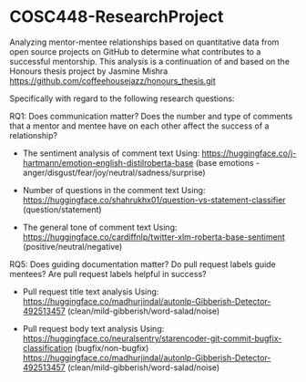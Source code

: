 # COSC448-ResearchProject
Analyzing mentor-mentee relationships based on quantitative data from open source projects on GitHub to determine what contributes to a successful mentorship. 
This analysis is a continuation of and based on the Honours thesis project by Jasmine Mishra https://github.com/coffeehousejazz/honours_thesis.git


Specifically with regard to the following research questions:

RQ1: Does communication matter? Does the number and type of comments that a mentor and mentee have on each other affect the success of a relationship?

- The sentiment analysis of comment text
  Using:
  https://huggingface.co/j-hartmann/emotion-english-distilroberta-base (base emotions - anger/disgust/fear/joy/neutral/sadness/surprise) 
  
- Number of questions in the comment text
  Using:
  https://huggingface.co/shahrukhx01/question-vs-statement-classifier (question/statement)

- The general tone of comment text
  Using:
  https://huggingface.co/cardiffnlp/twitter-xlm-roberta-base-sentiment (positive/neutral/negative)



RQ5: Does guiding documentation matter? Do pull request labels guide mentees? Are pull request labels helpful in success?

- Pull request title text analysis
  Using:
  https://huggingface.co/madhurjindal/autonlp-Gibberish-Detector-492513457 (clean/mild-gibberish/word-salad/noise)
  
- Pull request body text analysis
  Using:
  https://huggingface.co/neuralsentry/starencoder-git-commit-bugfix-classification (bugfix/non-bugfix)
  https://huggingface.co/madhurjindal/autonlp-Gibberish-Detector-492513457 (clean/mild-gibberish/word-salad/noise)




